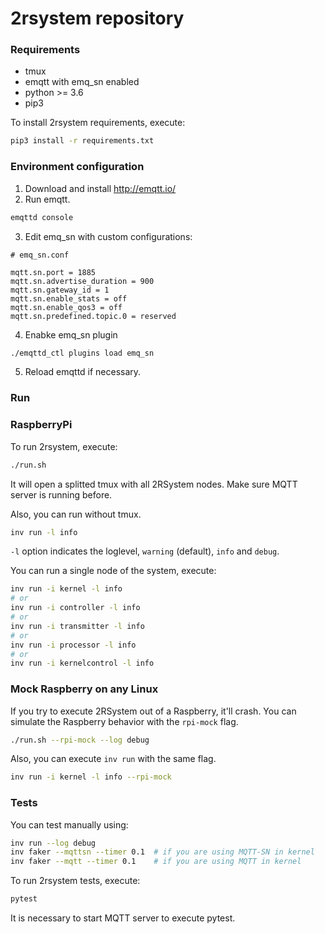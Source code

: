 # 2rsystem repository

### Requirements

* tmux
* emqtt with emq_sn enabled
* python >= 3.6
* pip3

To install 2rsystem requirements, execute:

```bash
pip3 install -r requirements.txt
```

### Environment configuration

1. Download and install http://emqtt.io/
2. Run emqtt.
  ```bash
  emqttd console
  ```
3. Edit emq_sn with custom configurations:
  ```
  # emq_sn.conf

  mqtt.sn.port = 1885
  mqtt.sn.advertise_duration = 900
  mqtt.sn.gateway_id = 1
  mqtt.sn.enable_stats = off
  mqtt.sn.enable_qos3 = off
  mqtt.sn.predefined.topic.0 = reserved
  ```
4. Enabke emq_sn plugin
  ```bash
  ./emqttd_ctl plugins load emq_sn
  ```

5. Reload emqttd if necessary.

### Run

### RaspberryPi
To run 2rsystem, execute:

```bash
./run.sh
```

It will open a splitted tmux with all 2RSystem nodes. Make sure MQTT server is running before.

Also, you can run without tmux.

```bash
inv run -l info
```

`-l` option indicates the loglevel, `warning` (default), `info` and `debug`.

You can run a single node of the system, execute:

```bash
inv run -i kernel -l info
# or
inv run -i controller -l info
# or
inv run -i transmitter -l info
# or
inv run -i processor -l info
# or
inv run -i kernelcontrol -l info
```

### Mock Raspberry on any Linux

If you try to execute 2RSystem out of a Raspberry, it'll crash. You can simulate the Raspberry behavior with the `rpi-mock` flag.

```bash
./run.sh --rpi-mock --log debug
```

Also, you can execute `inv run` with the same flag. 

```bash
inv run -i kernel -l info --rpi-mock
```

### Tests

You can test manually using:

```bash
inv run --log debug
inv faker --mqttsn --timer 0.1  # if you are using MQTT-SN in kernel
inv faker --mqtt --timer 0.1    # if you are using MQTT in kernel
```

To run 2rsystem tests, execute:

```bash
pytest
```

It is necessary to start MQTT server to execute pytest.
